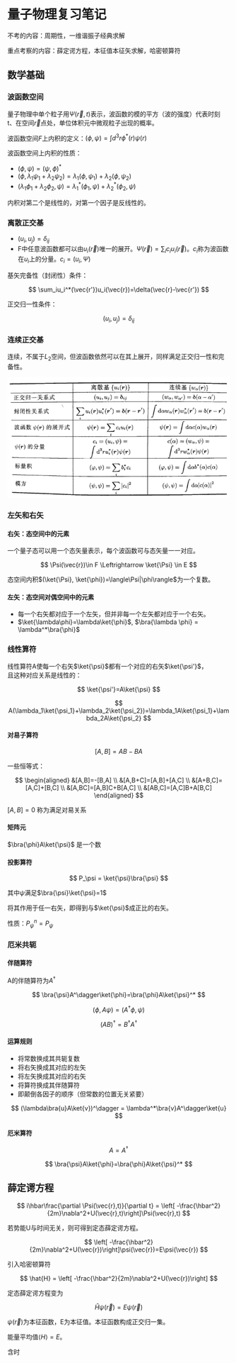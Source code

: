# 量子物理复习笔记

不考的内容：周期性，一维谐振子经典求解

重点考察的内容：薛定谔方程，本征值本征矢求解，哈密顿算符

## 数学基础

### 波函数空间

量子物理中单个粒子用$\Psi(\vec{r},t)$表示，波函数的模的平方（波的强度）代表时刻 t、在空间$\vec{r}$点处，单位体积元中微观粒子出现的概率。

波函数空间$F$上内积的定义：$(\phi, \psi) = \int d^3r\phi^*(r) \psi(r)$

波函数空间上内积的性质：

* $(\phi, \psi)=(\psi, \phi)^*$
* $(\phi, \lambda_1\psi_1+\lambda_2\psi_2)=\lambda_1(\phi,\psi_1)+\lambda_2(\phi, \psi_2)$
* $(\lambda_1\phi_1+\lambda_2\phi_2,\psi)=\lambda_1^*(\phi_1,\psi)+\lambda_2^*(\phi_2,\psi)$

内积对第二个是线性的，对第一个因子是反线性的。

### 离散正交基

* $(u_i, u_j)=\delta_{ij}$
* F中任意波函数都可以由$u_i(\vec{r})$唯一的展开。$\Psi(\vec{r})=\sum_ic_iu_i(\vec{r})$。$c_i$称为波函数在$u_i$上的分量。$c_i=(u_i,\Psi)$

基矢完备性（封闭性）条件：

$$
\sum_iu_i^*(\vec{r'})u_i(\vec{r})=\delta(\vec{r}-\vec{r'})
$$

正交归一性条件：

$$
(u_i, u_j)=\delta_{ij}
$$

### 连续正交基

连续，不属于$L_2$空间，但波函数依然可以在其上展开，同样满足正交归一性和完备性。

![image.png](assets/image-20220601194724-zstno83.png)

### 左矢和右矢

#### 右矢：态空间中的元素

一个量子态可以用一个态矢量表示，每个波函数可与态矢量一一对应。

$$
\Psi(\vec{r})\in F \Leftrightarrow \ket{\Psi} \in E
$$

态空间内积$(\ket{\Psi}, \ket{\phi})=\langle\Psi|\phi\rangle$为一个复数。

#### 左矢：态空间对偶空间中的元素

* 每一个右矢都对应于一个左矢，但并非每一个左矢都对应于一个右矢。
* $\ket{\lambda\phi}=\lambda\ket{\phi}$, $\bra{\lambda \phi} = \lambda^*\bra{\phi}$

### 线性算符

线性算符A使每一个右矢$\ket{\psi}$都有一个对应的右矢$\ket{\psi'}$，  
且这种对应关系是线性的：

$$
\ket{\psi'}=A\ket{\psi}
$$

$$
A(\lambda_1\ket{\psi_1}+\lambda_2\ket{\psi_2})=\lambda_1A\ket{\psi_1}+\lambda_2A\ket{\psi_2}
$$

#### 对易子算符

$$
[A,B]=AB-BA
$$

一些恒等式：

$$
\begin{aligned}
&[A,B]=-[B,A] \\
&[A,B+C]=[A,B]+[A,C] \\
&[A+B,C]=[A,C]+[B,C] \\
&[A,BC]=[A,B]C+B[A,C] \\
&[AB,C]=[A,C]B+A[B,C]
\end{aligned}
$$

$[A,B]=0$ 称为满足对易关系

#### 矩阵元

$\bra{\phi}A\ket{\psi}$ 是一个数

#### 投影算符

$$
P_\psi = \ket{\psi}\bra{\psi}
$$

其中$\psi$满足$\bra{\psi}\ket{\psi}=1$

将其作用于任一右矢，即得到与$\ket{\psi}$成正比的右矢。

性质：$P_\psi^n=P_\psi$

### 厄米共轭

#### 伴随算符

A的伴随算符为$A^\dagger$  

$$
\bra{\psi}A^\dagger\ket{\phi}=\bra{\phi}A\ket{\psi}^*
$$

$$
(\phi, A\psi) = (A^\dagger\phi, \psi)
$$

$$
(AB)^\dagger = B^\dagger A^\dagger
$$

#### 运算规则

* 将常数换成其共轭复数
* 将右矢换成其对应的左矢
* 将左矢换成其对应的右矢
* 将算符换成其伴随算符
* 即颠倒各因子的顺序（但常数的位置无关紧要）

$$
(\lambda\bra{u}A\ket{v})^\dagger = \lambda^*\bra{v}A^\dagger\ket{u}
$$

#### 厄米算符

$$
A=A^\dagger
$$

$$
\bra{\psi}A\ket{\phi}=\bra{\phi}A\ket{\psi}^*
$$

## 薛定谔方程

$$
i\hbar\frac{\partial \Psi(\vec{r},t)}{\partial t} = \left[ -\frac{\hbar^2}{2m}\nabla^2+U(\vec{r},t)\right]\Psi(\vec{r},t)
$$

若势能U与时间无关，则可得到定态薛定谔方程。

$$
 \left[ -\frac{\hbar^2}{2m}\nabla^2+U(\vec{r})\right]\psi(\vec{r})=E\psi(\vec{r})
$$

引入哈密顿算符

$$
\hat{H} = \left[ -\frac{\hbar^2}{2m}\nabla^2+U(\vec{r})\right]
$$

定态薛定谔方程变为

$$
\hat{H}\psi(\vec{r})=E\psi(\vec{r})
$$

$\psi(\vec{r})$为本征函数，E为本征值。本征函数构成正交归一集。

能量平均值$\langle H \rangle = E$。

含时
